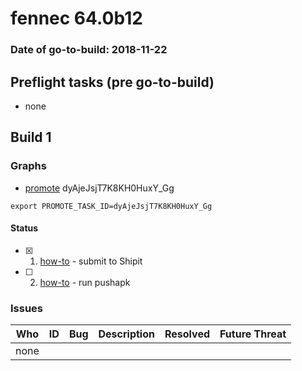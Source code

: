 # fennec 64.0b12

### Date of go-to-build: 2018-11-22

## Preflight tasks (pre go-to-build)
- none

## Build 1  

### Graphs
* [promote](https://tools.taskcluster.net/push-inspector/#/dyAjeJsjT7K8KH0HuxY_Gg) dyAjeJsjT7K8KH0HuxY_Gg
```
export PROMOTE_TASK_ID=dyAjeJsjT7K8KH0HuxY_Gg
```


#### Status
- [x] 1.  [how-to](https://wiki.mozilla.org/Release:Release_Automation_on_Mercurial:Starting_a_Release#Submit_to_Ship_It)  - submit to Shipit
- [ ] 2.  [how-to](https://github.com/mozilla-releng/releasewarrior-2.0/blob/master/docs/release-promotion/mobile/howto.md)  - run pushapk

### Issues
| Who                 | ID               | Bug                                                                 | Description                | Resolved                | Future Threat                |
| ------------------- | ---------------- | ------------------------------------------------------------------- | -------------------------- | ----------------------- | ---------------------------- |
| none | | | | | |

